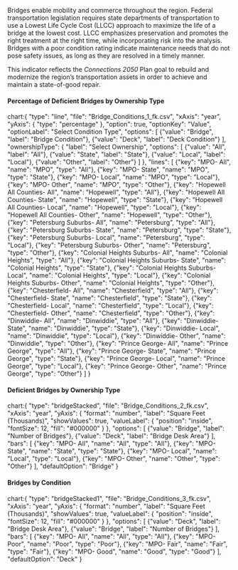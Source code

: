 Bridges enable mobility and commerce throughout the region. Federal transportation legislation requires state departments of transportation to use a Lowest Life Cycle Cost (LLCC) approach to maximize the life of a bridge at the lowest cost. LLCC emphasizes preservation and promotes the right treatment at the right time, while incorporating risk into the analysis. Bridges with a poor condition rating indicate maintenance needs that do not pose safety issues, as long as they are resolved in a timely manner.

This indicator reflects the _Connections 2050_ Plan goal to rebuild and modernize the region’s transportation assets in order to achieve and maintain a state-of-good repair.

#### Percentage of Deficient Bridges by Ownership Type

chart:{
"type": "line",
"file": "Bridge_Conditions_1_fk.csv",
"xAxis": "year",
"yAxis": {
"type": "percentage"
},
"option": true,
"optionKey": "Value",
"optionLabel": "Select Condition Type",
"options": [
{"value": "Bridge", "label": "Bridge Condition"},
{"value": "Deck", "label": "Deck Condition"}
],
"ownershipType": {
"label": "Select Ownership",
"options": [
{"value": "All", "label": "All"},
{"value": "State", "label": "State"},
{"value": "Local", "label": "Local"},
{"value": "Other", "label": "Other"}
]
},
"lines": [
{"key": "MPO- All", "name": "MPO", "type": "All"},
{"key": "MPO- State", "name": "MPO", "type": "State"},
{"key": "MPO- Local", "name": "MPO", "type": "Local"},
{"key": "MPO- Other", "name": "MPO", "type": "Other"},
{"key": "Hopewell All Counties- All", "name": "Hopewell", "type": "All"},
{"key": "Hopewell All Counties- State", "name": "Hopewell", "type": "State"},
{"key": "Hopewell All Counties- Local", "name": "Hopewell", "type": "Local"},
{"key": "Hopewell All Counties- Other", "name": "Hopewell", "type": "Other"},
{"key": "Petersburg Suburbs- All", "name": "Petersburg", "type": "All"},
{"key": "Petersburg Suburbs- State", "name": "Petersburg", "type": "State"},
{"key": "Petersburg Suburbs- Local", "name": "Petersburg", "type": "Local"},
{"key": "Petersburg Suburbs- Other", "name": "Petersburg", "type": "Other"},
{"key": "Colonial Heights Suburbs- All", "name": "Colonial Heights", "type": "All"},
{"key": "Colonial Heights Suburbs- State", "name": "Colonial Heights", "type": "State"},
{"key": "Colonial Heights Suburbs- Local", "name": "Colonial Heights", "type": "Local"},
{"key": "Colonial Heights Suburbs- Other", "name": "Colonial Heights", "type": "Other"},
{"key": "Chesterfield- All", "name": "Chesterfield", "type": "All"},
{"key": "Chesterfield- State", "name": "Chesterfield", "type": "State"},
{"key": "Chesterfield- Local", "name": "Chesterfield", "type": "Local"},
{"key": "Chesterfield- Other", "name": "Chesterfield", "type": "Other"},
{"key": "Dinwiddie- All", "name": "Dinwiddie", "type": "All"},
{"key": "Dinwiddie- State", "name": "Dinwiddie", "type": "State"},
{"key": "Dinwiddie- Local", "name": "Dinwiddie", "type": "Local"},
{"key": "Dinwiddie- Other", "name": "Dinwiddie", "type": "Other"},
{"key": "Prince George- All", "name": "Prince George", "type": "All"},
{"key": "Prince George- State", "name": "Prince George", "type": "State"},
{"key": "Prince George- Local", "name": "Prince George", "type": "Local"},
{"key": "Prince George- Other", "name": "Prince George", "type": "Other"}
]
}

#### Deficient Bridges by Ownership Type

chart:{
"type": "bridgeStacked",
"file": "Bridge_Conditions_2_fk.csv",
"xAxis": "year",
"yAxis": {
"format": "number",
"label": "Square Feet (Thousands)",
"showValues": true,
"valueLabel": {
"position": "inside",
"fontSize": 12,
"fill": "#000000"
}
},
"options": [
{"value": "Bridge", "label": "Number of Bridges"},
{"value": "Deck", "label": "Bridge Desk Area"}
],
"bars": [
{"key": "MPO- All", "name": "All", "type": "All"},
{"key": "MPO- State", "name": "State", "type": "State"},
{"key": "MPO- Local", "name": "Local", "type": "Local"},
{"key": "MPO- Other", "name": "Other", "type": "Other"}
],
"defaultOption": "Bridge"
}

#### Bridges by Condition

chart:{
"type": "bridgeStacked1",
"file": "Bridge_Conditions_3_fk.csv",
"xAxis": "year",
"yAxis": {
"format": "number",
"label": "Square Feet (Thousands)",
"showValues": true,
"valueLabel": {
"position": "inside",
"fontSize": 12,
"fill": "#000000"
}
},
"options": [
{"value": "Deck", "label": "Bridge Desk Area"},
{"value": "Bridge", "label": "Number of Bridges"}
],
"bars": [
{"key": "MPO- All", "name": "All", "type": "All"},
{"key": "MPO- Poor", "name": "Poor", "type": "Poor"},
{"key": "MPO- Fair", "name": "Fair", "type": "Fair"},
{"key": "MPO- Good", "name": "Good", "type": "Good"}
],
"defaultOption": "Deck"
}

